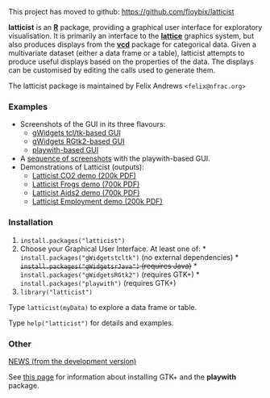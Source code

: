This project has moved to github: https://github.com/floybix/latticist

**latticist** is an **[R](http://www.R-project.org/)** package, providing a graphical user interface for exploratory visualisation. It is primarily an interface to the **[lattice](http://cran.r-project.org/package=lattice)** graphics system, but also produces displays from the **[vcd](http://cran.r-project.org/package=vcd)** package for categorical data. Given a multivariate dataset (either a data frame or a table), latticist attempts to produce useful displays based on the properties of the data. The displays can be customised by editing the calls used to generate them.

The latticist package is maintained by Felix Andrews `<felix@nfrac.org>`

### Examples ###
  * Screenshots of the GUI in its three flavours:
    * [gWidgets tcl/tk-based GUI](http://code.google.com/p/latticist/wiki/GuiTcltk)
    * [gWidgets RGtk2-based GUI](http://code.google.com/p/latticist/wiki/GuiRGtk2)
    * [playwith-based GUI](http://code.google.com/p/latticist/wiki/GuiPlaywith)
  * A [sequence of screenshots](http://code.google.com/p/latticist/wiki/DemoFrogs) with the playwith-based GUI.
  * Demonstrations of Latticist (outputs):
    * [Latticist CO2 demo (200k PDF)](http://latticist.googlecode.com/svn/trunk/inst/doc/latticistCO2.pdf)
    * [Latticist Frogs demo (700k PDF)](http://latticist.googlecode.com/svn/trunk/inst/doc/latticistFrogs.pdf)
    * [Latticist Aids2 demo (700k PDF)](http://latticist.googlecode.com/svn/trunk/inst/doc/latticistAids2.pdf)
    * [Latticist Employment demo (200k PDF)](http://latticist.googlecode.com/svn/trunk/inst/doc/latticistEmployment.pdf)

### Installation ###
  1. `install.packages("latticist")`
  1. Choose your Graphical User Interface. At least one of:
    * `install.packages("gWidgetstcltk")` (no external dependencies)
    * ~~`install.packages("gWidgetsrJava")`  (requires Java)~~
    * `install.packages("gWidgetsRGtk2")`  (requires GTK+)
    * `install.packages("playwith")`  (requires GTK+)
  1. `library("latticist")`

Type `latticist(myData)` to explore a data frame or table.

Type `help("latticist")` for details and examples.

### Other ###

[NEWS (from the development version)](http://code.google.com/p/latticist/source/browse/trunk/inst/NEWS)

See [this page](http://playwith.googlecode.com/) for information about installing GTK+ and the **playwith** package.